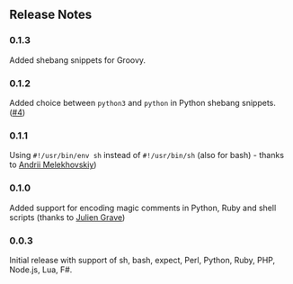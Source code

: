 ## Release Notes

### 0.1.3

Added shebang snippets for Groovy.

### 0.1.2

Added choice between `python3` and `python` in Python shebang snippets. ([#4](https://github.com/Rpinski/vscode-shebang-snippets/issues/4))

### 0.1.1

Using `#!/usr/bin/env sh` instead of `#!/usr/bin/sh` (also for bash) - thanks to [Andrii Melekhovskiy](https://github.com/morkot))

### 0.1.0

Added support for encoding magic comments in Python, Ruby and shell scripts (thanks to [Julien Grave](https://github.com/JulienGrv))

### 0.0.3

Initial release with support of sh, bash, expect, Perl, Python, Ruby, PHP, Node.js, Lua, F#.